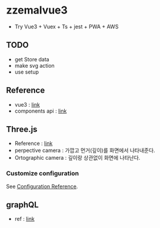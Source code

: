 # zzemalvue3
- Try Vue3 + Vuex + Ts + jest + PWA + AWS

## TODO
- get Store data
- make svg action
- use setup

## Reference
- vue3 : [link](https://v3.ko.vuejs.org/guide/migration/introduction.html)
- components api : [link](https://v3.ko.vuejs.org/ko-KR/guide/composition-api-introduction.html)

## Three.js
- Reference : [link](https://www.youtube.com/watch?v=xJAfLdUgdc4&list=PLjcjAqAnHd1EIxV4FSZIiJZvsdrBc1Xho)
- perpective camera : 가깝고 먼거(깊이)를 화면에서 나타내준다.
- Ortographic camera : 깊이랑 상관없이 화면에 나타난다.
### Customize configuration
See [Configuration Reference](https://cli.vuejs.org/config/).

## graphQL
- ref : [link](https://www.apollographql.com/docs/intro/platform)